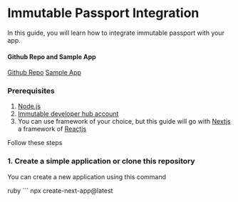 # Immutable Passport Integration
In this guide, you will learn how to integrate immutable passport with your app.
#### Github Repo and Sample App
[Github Repo](https://github.com/Mahmadabid/imx_in_app)
[Sample App](https://imxinapp.vercel.app/)
### Prerequisites 
1. [Node.js](https://nodejs.org/)
2. [Immutable developer hub account](https://hub.immutable.com/)
3. You can use framework of your choice, but this guide will go with [Nextjs](https://nextjs.org/) a framework of [Reactjs](https://react.dev/)

Follow these steps
### 1. Create a simple application or clone this repository 
You can create a new application using this command

ruby ```
npx create-next-app@latest
```
